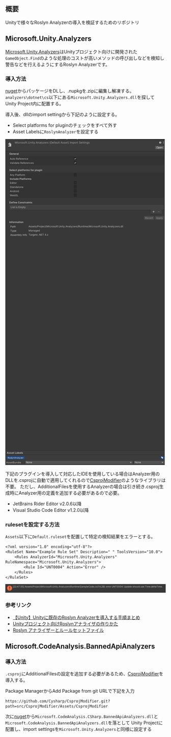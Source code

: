 ## 概要
Unityで様々なRoslyn Analyzerの導入を検証するためのリポジトリ

## Microsoft.Unity.Analyzers
[Microsoft.Unity.Analyzers](https://github.com/microsoft/Microsoft.Unity.Analyzers)はUnityプロジェクト向けに開発された`GameObject.Find`のような処理のコストが高いメソッドの呼び出しなどを検知し警告などを行えるようにするRoslyn Analyzerです。

### 導入方法
[nuget](https://www.nuget.org/packages/Microsoft.Unity.Analyzers/1.15.0)からパッケージをDLし、.nupkgを.zipに編集し解凍する。
`analyzers\dotnet\cs`以下にある`Microsoft.Unity.Analyzers.dll`を探してUnity Project内に配置する。

導入後、dllのimport settingから下記のように設定する。

- Select platforms for pluginのチェックをすべて外す
- Asset Labelsに`RoslynAnalyzer`を設定する

![Microsoft.Unity.AnalyzersのImport Settings](Reference/microsoft_unity_analyzers_import_settings.png)

下記のプラグインを導入して対応したIDEを使用している場合はAnalyzer用のDLLを.csprojに自動で適用してくれるので[CsprojModifier](https://github.com/Cysharp/CsprojModifier)のようなライブラリは不要。
ただし、AdditionalFilesを使用するAnalyzerの場合は引き続き.csproj生成時にAnalyzer用の定義を追加する必要があるので必要。

- JetBrains Rider Editor v2.0.6以降
- Visual Studio Code Editor v1.2.0以降

### rulesetを設定する方法
`Assets`以下に`Default.ruleset`を配置して特定の検知結果をエラーとする。

```text
<?xml version="1.0" encoding="utf-8"?>
<RuleSet Name="Example Rule Set" Description=" " ToolsVersion="10.0">
    <Rules AnalyzerId="Microsoft.Unity.Analyzers" RuleNamespace="Microsoft.Unity.Analyzers">
        <Rule Id="UNT0004" Action="Error" />
    </Rules>
</RuleSet>
```

![Default.ruleset](Reference/default_ruleset_error.png)

### 参考リンク
- [【Unity】Unityに既存のRoslyn Analyzerを導入する手順まとめ](https://light11.hatenadiary.com/entry/2022/11/01/193339)
- [Unityプロジェクト向けRoslynアナライザの作りかた](https://swet.dena.com/entry/2021/05/25/100000)
- [Roslyn アナライザーとルールセットファイル](https://docs.unity3d.com/ja/2021.2/Manual/roslyn-analyzers.html)

## Microsoft.CodeAnalysis.BannedApiAnalyzers
### 導入方法
`.csproj`にAdditionalFilesの設定を追加する必要があるため、[CsprojModifier](https://github.com/Cysharp/CsprojModifier)を導入する。

Package ManagerからAdd Package from git URLで下記を入力

```
https://github.com/Cysharp/CsprojModifier.git?path=src/CsprojModifier/Assets/CsprojModifier
```

次に[nuget](https://www.nuget.org/packages/Microsoft.CodeAnalysis.BannedApiAnalyzers/)から`Microsoft.CodeAnalysis.CSharp.BannedApiAnalyzers.dll`と`Microsoft.CodeAnalysis.BannedApiAnalyzers.dll`を落として
Unity Projectに配置し、import settingsを`Microsoft.Unity.Analyzers`と同様に設定する

